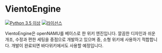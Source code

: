 VientoEngine
====
[![Python 3.5 이상](https://img.shields.io/badge/python->=%203.5-blue.svg)](https://python.org)
[![라이선스](https://img.shields.io/badge/license-BSD%203--Clause-lightgrey.svg)](./LICENSE)

VientoEngine은 openNAMU를 베이스로 한 위키 엔진입니다. 깔끔한 디자인과 쉬운 개조, 수정과 편한 세팅을 중점으로 개발하고 있으며 중, 소형 위키에 사용하기 적합합니다. 개발이 완료되면 바다위키에서도 사용할 예정입니다.
